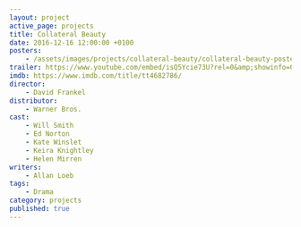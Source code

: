 ```yaml
---
layout: project
active_page: projects
title: Collateral Beauty
date: 2016-12-16 12:00:00 +0100
posters:
    - /assets/images/projects/collateral-beauty/collateral-beauty-poster.jpg
trailer: https://www.youtube.com/embed/isQ5Ycie73U?rel=0&amp;showinfo=0
imdb: https://www.imdb.com/title/tt4682786/
director:
    - David Frankel
distributor:
    - Warner Bros.
cast:
    - Will Smith
    - Ed Norton
    - Kate Winslet
    - Keira Knightley
    - Helen Mirren
writers:
    - Allan Loeb
tags:
    - Drama
category: projects
published: true
---
```

